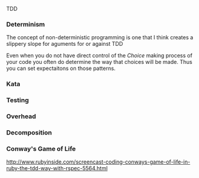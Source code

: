 TDD

### Determinism
  The concept of non-deterministic programming is one that I think creates a slippery slope for aguments for or against TDD

  Even when you do not have direct control of the _Choice_ making process of your code you often do determine the way that choices will be made. Thus you can set expectaitons on those patterns.

### Kata
### Testing
### Overhead
### Decomposition
### Conway's Game of Life
  http://www.rubyinside.com/screencast-coding-conways-game-of-life-in-ruby-the-tdd-way-with-rspec-5564.html